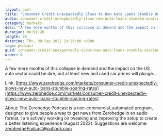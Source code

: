 ```yaml
---
layout: post
title: "Consumer Credit Unexpectedly Slows As New Auto Loans Stumble On Soaring Rates "
audio: consumer-credit-unexpectedly-slows-new-auto-loans-stumble-soaring-rates-0
category: markets
desc: "A few more months of this collapse in demand and the impact on the US auto sector could be dire, but at least new and used car prices will plunge..."
duration: 00:01:26
length: 86
datetime: Thu, 08 Sep 2022 19:26:00 +0000
tags: podcast
guid: consumer-credit-unexpectedly-slows-new-auto-loans-stumble-soaring-rates-0
order: 0
---
```

A few more months of this collapse in demand and the impact on the US auto sector could be dire, but at least new and used car prices will plunge...

Link: [https://www.zerohedge.com/markets/consumer-credit-unexpectedly-slows-new-auto-loans-stumble-soaring-rates](https://www.zerohedge.com/markets/consumer-credit-unexpectedly-slows-new-auto-loans-stumble-soaring-rates)

About: The Zerohedge Podcast is a non-commercial, automated program, designed to give people a way to get news from Zerohedge in an audio format.  I am actively working on tweaking and improving the setup to create a better listening experience (August 2022).  Suggestions are welcome: [zerohedgePodcast@outlook.com](mailto:zerohedgePodcast@outlook.com)
